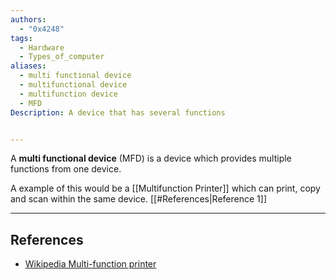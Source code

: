 ```yaml
---
authors:
  - "0x4248"
tags:
  - Hardware
  - Types_of_computer
aliases:
  - multi functional device
  - multifunctional device
  - multifunction device
  - MFD
Description: A device that has several functions


---
```

A **multi functional device** (MFD) is a device which provides multiple functions from one device.

A example of this would be a [[Multifunction Printer]] which can print, copy and scan within the same device. [[#References|Reference 1]]

---
## References
- [Wikipedia Multi-function printer](https://en.wikipedia.org/wiki/Multi-function_printer)